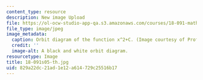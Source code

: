 ```yaml
---
content_type: resource
description: New image Upload
file: https://ol-ocw-studio-app-qa.s3.amazonaws.com/courses/18-091-mathematical-exposition-spring-2005/829a22dc21ad1e12a614729c25516b17_18-091s05-th.jpg
file_type: image/jpeg
image_metadata:
  caption: Orbit diagram of the function x^2+C. (Image courtesy of Prof. Stephen Lovett.)
  credit: ''
  image-alt: A black and white orbit diagram.
resourcetype: Image
title: 18-091s05-th.jpg
uid: 829a22dc-21ad-1e12-a614-729c25516b17
---
```

